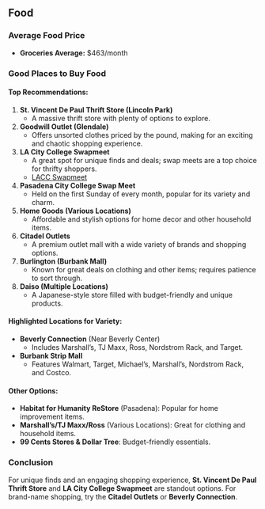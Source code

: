 ## Food

### Average Food Price
- **Groceries Average:** $463/month

### Good Places to Buy Food
#### Top Recommendations:
1. **St. Vincent De Paul Thrift Store (Lincoln Park)**
    - A massive thrift store with plenty of options to explore.
2. **Goodwill Outlet (Glendale)**
    - Offers unsorted clothes priced by the pound, making for an exciting and chaotic shopping experience.
3. **LA City College Swapmeet**
    - A great spot for unique finds and deals; swap meets are a top choice for thrifty shoppers.
    - [LACC Swapmeet](https://laccswap.com/)
4. **Pasadena City College Swap Meet**
    - Held on the first Sunday of every month, popular for its variety and charm.
5. **Home Goods (Various Locations)**
    - Affordable and stylish options for home decor and other household items.
6. **Citadel Outlets**
    - A premium outlet mall with a wide variety of brands and shopping options.
7. **Burlington (Burbank Mall)**
    - Known for great deals on clothing and other items; requires patience to sort through.
8. **Daiso (Multiple Locations)**
    - A Japanese-style store filled with budget-friendly and unique products.

#### Highlighted Locations for Variety:
- **Beverly Connection** (Near Beverly Center)
    - Includes Marshall’s, TJ Maxx, Ross, Nordstrom Rack, and Target.
- **Burbank Strip Mall**
    - Features Walmart, Target, Michael’s, Marshall’s, Nordstrom Rack, and Costco.

#### Other Options:
- **Habitat for Humanity ReStore** (Pasadena): Popular for home improvement items.
- **Marshall’s/TJ Maxx/Ross** (Various Locations): Great for clothing and household items.
- **99 Cents Stores & Dollar Tree**: Budget-friendly essentials.

### Conclusion
For unique finds and an engaging shopping experience, **St. Vincent De Paul Thrift Store** and **LA City College Swapmeet** are standout options. For brand-name shopping, try the **Citadel Outlets** or **Beverly Connection**.